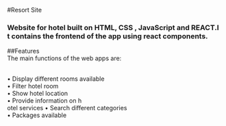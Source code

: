  #Resort Site

### Website for hotel built on HTML, CSS , JavaScript and REACT.I t contains the frontend of the app using react components.

##Features<br/>
The main functions of the web apps are:<br/><br/>

• Display different rooms available<br/>
• Filter hotel room<br/>
• Show hotel location<br/>
• Provide information on h<br/>otel services
• Search different categories<br/>
• Packages available<br/>


